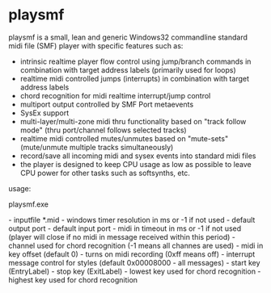 # playsmf

playsmf is a small, lean and generic Windows32 commandline standard midi file (SMF) player with specific features such as:

- intrinsic realtime player flow control using jump/branch commands in combination with target address labels (primarily used for loops)
- realtime midi controlled jumps (interrupts) in combination with target address labels
- chord recognition for midi realtime interrupt/jump control
- multiport output controlled by SMF Port metaevents
- SysEx support
- multi-layer/multi-zone midi thru functionality based on "track follow mode" (thru port/channel follows selected tracks)
- realtime midi controlled mutes/unmutes based on "mute-sets" (mute/unmute multiple tracks simultaneously)
- record/save all incoming midi and sysex events into standard midi files
- the player is designed to keep CPU usage as low as possible to leave CPU power for other tasks such as softsynths, etc.

usage:

playsmf.exe <MidiFile> <TimerPeriod> <DefPortOut> <DefPortIn> <TimeOut> <Channel> <Ofs> <REC> <INT>  <KeyStart> <KeyStop>  <KeyChordStart> <KeyChordStop>
  
<MidiFile> - inputfile *.mid
<TimerPeriod> - windows timer resolution in ms or -1 if not used
<DefPortOut> - default output port
<DefPortIn> - default input port
<TimeOut> - midi in timeout in ms or -1 if not used (player will close if no midi in message received within this period)
<Channel> - channel used for chord recognition (-1 means all channes are used)
<Ofs> - midi in key offset (default 0)
<REC> - turns on midi recording (0xff means off)
<INT> - interrupt message control for styles (default 0x00008000 - all messages)
<KeyStart> - start key (EntryLabel)
<KeyStop> - stop key (ExitLabel)
<KeyChordStart> - lowest key used for chord recognition
<KeyChordStop> - highest key used for chord recognition
